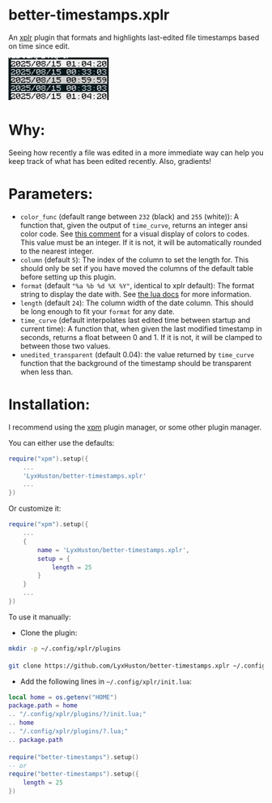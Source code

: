 # better-timestamps.xplr

An [xplr](https://github.com/sayanarijit/xplr) plugin that formats and highlights last-edited file timestamps based on time since edit.

![A picture of timestamps highlighted and reformatted using this plugin](better-timestamps.png)

# Why:

Seeing how recently a file was edited in a more immediate way can help you keep track of what has been edited recently.  Also, gradients!

# Parameters:

* `color_func` (default range between `232` (black) and `255` (white)): A function that, given the output of `time_curve`, returns an integer ansi color code.  See [this comment](https://gist.github.com/JBlond/2fea43a3049b38287e5e9cefc87b2124?permalink_comment_id=3892823#gistcomment-3892823) for a visual display of colors to codes.  This value must be an integer.  If it is not, it will be automatically rounded to the nearest integer.
* `column` (default `5`): The index of the column to set the length for.  This should only be set if you have moved the columns of the default table before setting up this plugin.
* `format` (default `"%a %b %d %X %Y"`, identical to xplr default): The format string to display the date with.  See [the lua docs](https://www.lua.org/pil/22.1.html) for more information.
* `length` (default `24`): The column width of the date column.  This should be long enough to fit your `format` for any date.
* `time_curve` (default interpolates last edited time between startup and current time): A function that, when given the last modified timestamp in seconds, returns a float between 0 and 1.  If it is not, it will be clamped to between those two values. 
* `unedited_transparent` (default 0.04): the value returned by `time_curve` function that the background of the timestamp should be transparent when less than.

# Installation:

I recommend using the [xpm](https://github.com/dtomvan/xpm.xplr) plugin manager, or some other plugin manager.

You can either use the defaults:
```lua
require("xpm").setup({
	...
	'LyxHuston/better-timestamps.xplr'
	...
})
```

Or customize it:
```lua
require("xpm").setup({
	...
	{
		name = 'LyxHuston/better-timestamps.xplr',
		setup = {
			length = 25
		}
	}
	...
})
```


To use it manually:

* Clone the plugin:

```bash
mkdir -p ~/.config/xplr/plugins

git clone https://github.com/LyxHuston/better-timestamps.xplr ~/.config/xplr/plugins/better-timestamps
```

* Add the following lines in `~/.config/xplr/init.lua`:

```lua
local home = os.getenv("HOME")
package.path = home
.. "/.config/xplr/plugins/?/init.lua;"
.. home
.. "/.config/xplr/plugins/?.lua;"
.. package.path

require("better-timestamps").setup()
-- or
require("better-timestamps").setup({
	length = 25
})
```
